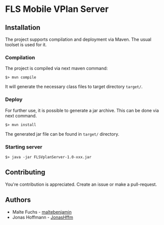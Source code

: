 # FLS Mobile VPlan Server

## Installation
The project supports compilation and deployment via Maven. The usual toolset is used for it.

### Compilation
The project is compiled via next maven command:

`
$> mvn compile
`

It will generate the necessary class files to target directory `target/`.

### Deploy
For further use, it is possible to generate a jar archive. This can be done via next command.

`
$> mvn install
`

The generated jar file can be found in `target/` directory.

### Starting server
`
$> java -jar FLSVplanServer-1.0-xxx.jar
`

## Contributing
You're contribution is appreciated. Create an issue or make a pull-request.

## Authors
 - Malte Fuchs - [maltebenjamin](https://github.com/maltebenjamin)
 - Jonas Hoffmann - [JonasHffm](https://github.com/JonasHffm)